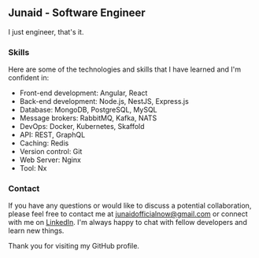 ## Junaid - Software Engineer

I just engineer, that's it.

### Skills
Here are some of the technologies and skills that I have learned and I'm confident in:

- Front-end development: Angular, React
- Back-end development: Node.js, NestJS, Express.js
- Database: MongoDB, PostgreSQL, MySQL
- Message brokers: RabbitMQ, Kafka, NATS
- DevOps: Docker, Kubernetes, Skaffold
- API: REST, GraphQL
- Caching: Redis
- Version control: Git
- Web Server: Nginx
- Tool: Nx

### Contact
If you have any questions or would like to discuss a potential collaboration, please feel free to contact me at [junaidofficialnow@gmail.com](mailto:junaidofficialnow@gmail.com) or connect with me on [LinkedIn](https://www.linkedin.com/in/junaid-jamshed-). I'm always happy to chat with fellow developers and learn new things.

Thank you for visiting my GitHub profile.
<!---
JunaidOfficialNow/JunaidOfficialNow is a ✨ special ✨ repository because its `README.md` (this file) appears on your GitHub profile.
You can click the Preview link to take a look at your changes.
--->
